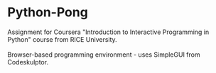 # Python-Pong
Assignment for Coursera "Introduction to Interactive Programming in Python" course from RICE University.<br>
<br>
Browser-based programming environment - uses SimpleGUI from Codeskulptor.

